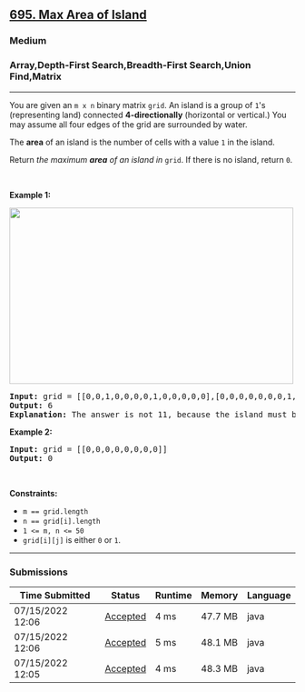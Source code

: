 <h2><a href="https://leetcode.com/problems/max-area-of-island/">695. Max Area of Island</a></h2><h3>Medium</h3><h3>Array,Depth-First Search,Breadth-First Search,Union Find,Matrix</h3><hr><div><p>You are given an <code>m x n</code> binary matrix <code>grid</code>. An island is a group of <code>1</code>'s (representing land) connected <strong>4-directionally</strong> (horizontal or vertical.) You may assume all four edges of the grid are surrounded by water.</p>

<p>The <strong>area</strong> of an island is the number of cells with a value <code>1</code> in the island.</p>

<p>Return <em>the maximum <strong>area</strong> of an island in </em><code>grid</code>. If there is no island, return <code>0</code>.</p>

<p>&nbsp;</p>
<p><strong>Example 1:</strong></p>
<img alt="" src="https://assets.leetcode.com/uploads/2021/05/01/maxarea1-grid.jpg" style="width: 500px; height: 310px;">
<pre><strong>Input:</strong> grid = [[0,0,1,0,0,0,0,1,0,0,0,0,0],[0,0,0,0,0,0,0,1,1,1,0,0,0],[0,1,1,0,1,0,0,0,0,0,0,0,0],[0,1,0,0,1,1,0,0,1,0,1,0,0],[0,1,0,0,1,1,0,0,1,1,1,0,0],[0,0,0,0,0,0,0,0,0,0,1,0,0],[0,0,0,0,0,0,0,1,1,1,0,0,0],[0,0,0,0,0,0,0,1,1,0,0,0,0]]
<strong>Output:</strong> 6
<strong>Explanation:</strong> The answer is not 11, because the island must be connected 4-directionally.
</pre>

<p><strong>Example 2:</strong></p>

<pre><strong>Input:</strong> grid = [[0,0,0,0,0,0,0,0]]
<strong>Output:</strong> 0
</pre>

<p>&nbsp;</p>
<p><strong>Constraints:</strong></p>

<ul>
	<li><code>m == grid.length</code></li>
	<li><code>n == grid[i].length</code></li>
	<li><code>1 &lt;= m, n &lt;= 50</code></li>
	<li><code>grid[i][j]</code> is either <code>0</code> or <code>1</code>.</li>
</ul>
</div><hr><h3>Submissions</h3><table class=""><colgroup><col><col><col><col><col></colgroup><thead class="ant-table-thead"><tr><th class="time-column__1guG"><span class="ant-table-header-column"><div><span class="ant-table-column-title">Time Submitted</span><span class="ant-table-column-sorter"></span></div></span></th><th class="status-column__3SUg"><span class="ant-table-header-column"><div><span class="ant-table-column-title">Status</span><span class="ant-table-column-sorter"></span></div></span></th><th class="runtime-column__1ka_"><span class="ant-table-header-column"><div><span class="ant-table-column-title">Runtime</span><span class="ant-table-column-sorter"></span></div></span></th><th class="memory-column__1dxp"><span class="ant-table-header-column"><div><span class="ant-table-column-title">Memory</span><span class="ant-table-column-sorter"></span></div></span></th><th class="lang-column__tR-8"><span class="ant-table-header-column"><div><span class="ant-table-column-title">Language</span><span class="ant-table-column-sorter"></span></div></span></th></tr></thead><tbody class="ant-table-tbody"><tr class="ant-table-row ant-table-row-level-0" data-row-key="747558130"><td class="time-column__1guG">07/15/2022 12:06</td><td class="status-column__3SUg"><a href="/submissions/detail/747558130/" target="_blank" class="ac__35gz" data-submission-id="747558130">Accepted</a></td><td class="runtime-column__1ka_">4 ms</td><td class="memory-column__1dxp">47.7 MB</td><td class="lang-column__tR-8">java</td></tr><tr class="ant-table-row ant-table-row-level-0" data-row-key="747557861"><td class="time-column__1guG">07/15/2022 12:06</td><td class="status-column__3SUg"><a href="/submissions/detail/747557861/" target="_blank" class="ac__35gz" data-submission-id="747557861">Accepted</a></td><td class="runtime-column__1ka_">5 ms</td><td class="memory-column__1dxp">48.1 MB</td><td class="lang-column__tR-8">java</td></tr><tr class="ant-table-row ant-table-row-level-0" data-row-key="747557297"><td class="time-column__1guG">07/15/2022 12:05</td><td class="status-column__3SUg"><a href="/submissions/detail/747557297/" target="_blank" class="ac__35gz" data-submission-id="747557297">Accepted</a></td><td class="runtime-column__1ka_">4 ms</td><td class="memory-column__1dxp">48.3 MB</td><td class="lang-column__tR-8">java</td></tr></tbody></table>